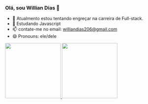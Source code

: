 ### Olá, sou Willian Dias 👋

- 💨 Atualmento estou tentando engreçar na carreira de Full-stack.
- 🌱 Estudando Javascript
- 📫  contate-me no email: williandias206@gmail.com
- 😄 Pronouns: ele/dele

 <div>
  <a href="https://github.com/Diaswillian">
  <img height="180em" src="https://github-readme-stats.vercel.app/api?username=Diaswillian&show_icons=true&theme=dark&include_all_commits=true&count_private=true"/>
  <img height="180em" src="https://github-readme-stats.vercel.app/api/top-langs/?username=Diaswillian&layout=compact&langs_count=7&theme=dark"/>
</div>

##



<div>

  
 
</div>

